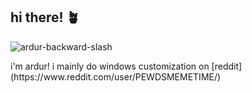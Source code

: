 ## hi there! 🪴
<p align="left"> <img src="https://komarev.com/ghpvc/?username=ardur-backward-slash" alt="ardur-backward-slash" /> </p>
i'm ardur! i mainly do windows customization on [reddit](https://www.reddit.com/user/PEWDSMEMETIME/)
